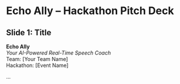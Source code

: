 # Echo Ally – Hackathon Pitch Deck

## Slide 1: Title
**Echo Ally**  
*Your AI-Powered Real-Time Speech Coach*  
Team: [Your Team Name]  
Hackathon: [Event Name]

...
